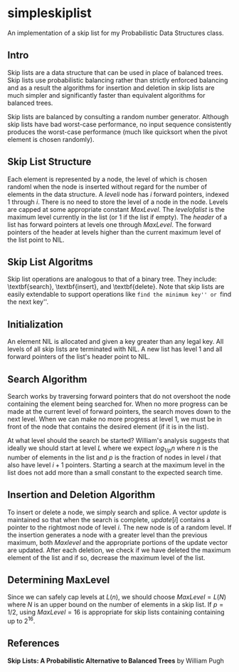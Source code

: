 simpleskiplist
==============

An implementation of a skip list for my Probabilistic Data Structures class.

Intro
-----
Skip lists are a data structure that can be used in place
of balanced trees. Skip lists use probabilistic balancing
rather than strictly enforced balancing and as a result
the algorithms for insertion and deletion in skip lists
are much simpler and significantly faster than equivalent
algorithms for balanced trees.

Skip lists are balanced by consulting a random number 
generator. Although skip lists have bad worst-case
performance, no input sequence consistently produces the
worst-case performance (much like quicksort when the pivot
element is chosen randomly).

Skip List Structure
--------------------
Each element is represented by a node, the level of 
which is chosen randoml when the node is inserted
without regard for the number of elements in the
data structure. A $level i$ node has $i$ forward
pointers, indexed 1 through $i$. There is no need
to store the level of a node in the node. Levels
are capped at some appropriate constant $MaxLevel$.
The $level of a list$ is the maximum level currently
in the list (or 1 if the list if empty). The $header$
of a list has forward pointers at levels one through
$MaxLevel$. The forward pointers of the header at
levels higher than the current maximum level of the
list point to NIL.

Skip List Algoritms
-------------------
Skip list operations are analogous to that of a binary
tree. They include: \textbf{search}, \textbf{insert},
and \textbf{delete}. Note that skip lists are easily
extendable to support operations like ``find the minimum key'' or ``find the next key''.

Initialization
--------------
An element NIL is allocated and given a key
greater than any legal key. All levels of all
skip lists are terminated with NIL. A new list
has level 1 and all forward pointers of the list's
header point to NIL.

Search Algorithm
-----------------
Search works by traversing forward pointers
that do not overshoot the node containing the element
being searched for. When no more progress can be
made at the current level of forward pointers, the
search moves down to the next level. When we can make
no more progress at level 1, we must be in front
of the node that contains the desired element (if 
it is in the list).

At what level should the search be started? William's
analysis suggests that ideally we should start
at level $L$ where we expect $log_{1/p}n$ where
$n$ is the number of elements in the list and
$p$ is the fraction of nodes in level $i$ that
also have level $i+1$ pointers. Starting a search
at the maximum level in the list does not add more
than a small constant to the expected search time.

Insertion and Deletion Algorithm
--------------------------------
To insert or delete a node, we simply search and
splice. A vector $update$ is maintained so that when
the search is complete, $update[i]$ contains a pointer
to the rightmost node of level $i$. The new node
is of a random level.
If the insertion generates a node with a greater level
than the previous maximum, both $Maxlevel$ 
and the appropriate portions of the update vector
are updated. After each deletion, we check if we have
deleted the maximum element of the list and if so,
decrease the maximum level of the list.

Determining MaxLevel
--------------------
Since we can safely cap levels at $L(n)$, we should
choose $MaxLevel = L(N)$ where $N$ is an upper bound
on the number of elements in a skip list. If $p = 1/2$,
using $MaxLevel = 16$ is appropriate for skip lists
containing containing up to $2^{16}$.

References
------------------------
**Skip Lists: A Probabilistic Alternative to Balanced
Trees** by William Pugh
